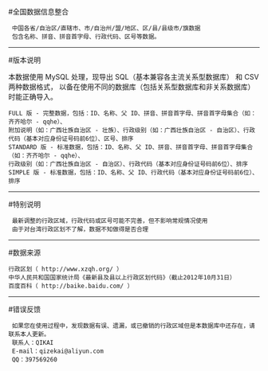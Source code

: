 
#全国数据信息整合

     中国各省/自治区/直辖市、市/自治州/盟/地区、区/县/县级市/旗数据
     包含名称、拼音、拼音首字母、行政代码、区号等数据。

--------------------------------------------------
#版本说明

本数据使用 MySQL 处理，现导出 SQL（基本兼容各主流关系型数据库） 和 CSV 两种数据格式，
以备在使用不同的数据库（包括关系型数据库和非关系数据库）时能正确导入。

    FULL 版 - 完整数据，包括：ID、名称、父 ID、拼音、拼音首字母、拼音首字母集合（如：齐齐哈尔 - qqhe）、
    附加说明（如：广西壮族自治区 - 壮族）、行政级别（如：广西壮族自治区 - 自治区）、行政代码（基本对应身份证号码前6位）、区号、排序
    STANDARD 版 - 标准数据，包括：ID、名称、父 ID、拼音、拼音首字母、拼音首字母集合（如：齐齐哈尔 - qqhe）、
    行政级别（如：广西壮族自治区 - 自治区）、行政代码（基本对应身份证号码前6位）、排序
    SIMPLE 版 - 标准数据，包括：ID、名称、父 ID、行政代码（基本对应身份证号码前6位）、排序

--------------------------------------------------------------
#特别说明

     最新调整的行政区域，行政代码或区号可能不完善，但不影响常规情况使用
     由于对台湾行政区划不了解，数据不知做得是否合理
   
------------------------

#数据来源

    行政区划（ http://www.xzqh.org/ ）
    中华人民共和国国家统计局《最新县及县以上行政区划代码》（截止2012年10月31日）
    百度百科（ http://baike.baidu.com/ ）

--------------------------------
#错误反馈

     如果您在使用过程中，发现数据有误、遗漏，或已撤销的行政区域但是本数据库中还存在，请联系本人更新。
     联系人：QIKAI
     E-mail：qizekai@aliyun.com
     QQ：397569260
